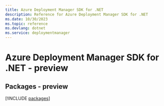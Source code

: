 ```yaml
---
title: Azure Deployment Manager SDK for .NET
description: Reference for Azure Deployment Manager SDK for .NET
ms.date: 10/30/2023
ms.topic: reference
ms.devlang: dotnet
ms.service: deploymentmanager
---
```

# Azure Deployment Manager SDK for .NET - preview
## Packages - preview
[!INCLUDE [packages](deployment-manager-index.md)]